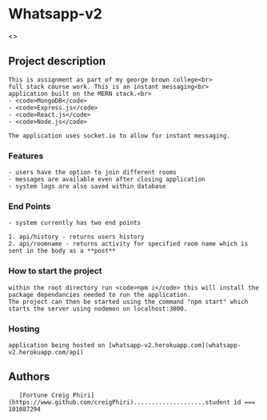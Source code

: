 # Whatsapp-v2
<>
## Project description
    This is assignment as part of my george brown college<br>
    full stack course work. This is an instant messaging<br>
    application built on the MERN stack.<br>
    - <code>MongoDB</code>
    - <code>Express.js</code>
    - <code>React.js</code>
    - <code>Node.js</code>

    The application uses socket.io to allow for instant messaging.

### Features
    - users have the option to join different rooms
    - messages are available even after closing application
    - system logs are also saved within database

### End Points
    - system currently has two end points

    1. api/history - returns users history 
    2. api/roomname - returns activity for specified room name which is sent in the body as a **post**

### How to start the project
    within the root directory run <code>npm i</code> this will install the package dependancies needed to run the application.
    The project can then be started using the command "npm start" which starts the server using nodemon on localhost:3000.

### Hosting
    application being hosted on [whatsapp-v2.herokuapp.com](whatsapp-v2.herokuapp.com/api)

## Authors
       [Fortune Creig Phiri](https://www.github.com/creigPhiri)....................student id === 101087294